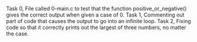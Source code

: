 Task 0, File called 0-main.c to test that the function positive_or_negative() gives the correct output when given a case of 0.
Task 1, Commenting out part of code that causes the output to go into an infinite loop.
Task 2, Fixing code so that it correctly prints out the largest of three numbers, no matter the case.
